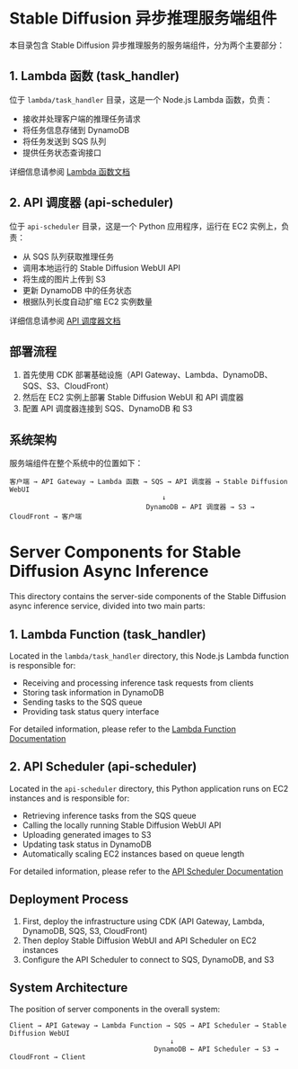 # Stable Diffusion 异步推理服务端组件

本目录包含 Stable Diffusion 异步推理服务的服务端组件，分为两个主要部分：

## 1. Lambda 函数 (task_handler)

位于 `lambda/task_handler` 目录，这是一个 Node.js Lambda 函数，负责：

- 接收并处理客户端的推理任务请求
- 将任务信息存储到 DynamoDB
- 将任务发送到 SQS 队列
- 提供任务状态查询接口

详细信息请参阅 [Lambda 函数文档](./lambda/task_handler/README.md)

## 2. API 调度器 (api-scheduler)

位于 `api-scheduler` 目录，这是一个 Python 应用程序，运行在 EC2 实例上，负责：

- 从 SQS 队列获取推理任务
- 调用本地运行的 Stable Diffusion WebUI API
- 将生成的图片上传到 S3
- 更新 DynamoDB 中的任务状态
- 根据队列长度自动扩缩 EC2 实例数量

详细信息请参阅 [API 调度器文档](./api-scheduler/README.md)

## 部署流程

1. 首先使用 CDK 部署基础设施（API Gateway、Lambda、DynamoDB、SQS、S3、CloudFront）
2. 然后在 EC2 实例上部署 Stable Diffusion WebUI 和 API 调度器
3. 配置 API 调度器连接到 SQS、DynamoDB 和 S3

## 系统架构

服务端组件在整个系统中的位置如下：

```
客户端 → API Gateway → Lambda 函数 → SQS → API 调度器 → Stable Diffusion WebUI
                                      ↓
                                  DynamoDB ← API 调度器 → S3 → CloudFront → 客户端
```

# Server Components for Stable Diffusion Async Inference

This directory contains the server-side components of the Stable Diffusion async inference service, divided into two main parts:

## 1. Lambda Function (task_handler)

Located in the `lambda/task_handler` directory, this Node.js Lambda function is responsible for:

- Receiving and processing inference task requests from clients
- Storing task information in DynamoDB
- Sending tasks to the SQS queue
- Providing task status query interface

For detailed information, please refer to the [Lambda Function Documentation](./lambda/task_handler/README.md)

## 2. API Scheduler (api-scheduler)

Located in the `api-scheduler` directory, this Python application runs on EC2 instances and is responsible for:

- Retrieving inference tasks from the SQS queue
- Calling the locally running Stable Diffusion WebUI API
- Uploading generated images to S3
- Updating task status in DynamoDB
- Automatically scaling EC2 instances based on queue length

For detailed information, please refer to the [API Scheduler Documentation](./api-scheduler/README.md)

## Deployment Process

1. First, deploy the infrastructure using CDK (API Gateway, Lambda, DynamoDB, SQS, S3, CloudFront)
2. Then deploy Stable Diffusion WebUI and API Scheduler on EC2 instances
3. Configure the API Scheduler to connect to SQS, DynamoDB, and S3

## System Architecture

The position of server components in the overall system:

```
Client → API Gateway → Lambda Function → SQS → API Scheduler → Stable Diffusion WebUI
                                        ↓
                                    DynamoDB ← API Scheduler → S3 → CloudFront → Client
```
